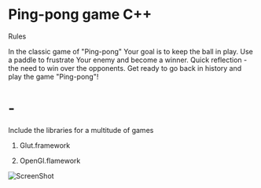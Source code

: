 # Ping-pong game C++ 

   Rules 

In the classic game of "Ping-pong" Your goal is to keep the ball in play. Use a paddle to frustrate Your enemy and become a winner. Quick reflection - the need to win over the opponents. Get ready to go back in history and play the game "Ping-pong"!


#  -

   Include the libraries for a multitude of games

1) Glut.framework

2) OpenGl.flamework

![ScreenShot](https://pp.vk.me/c628817/v628817542/30603/9iN9DLOMOUo.jpg)
